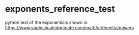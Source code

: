 # exponents_reference_test
python test of the exponentials shown in https://www.sophisticatedprimate.com/math/arithmetic/powers
